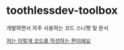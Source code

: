 # toothlessdev-toolbox

개발하면서 자주 사용하는 코드 스니펫 및 문서

[저는 이렇게 코드를 작성하는 편이에요](./react/docs/code-convention.md)
